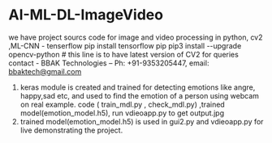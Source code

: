 # AI-ML-DL-ImageVideo
we have project sourcs code for image and video processing in python, cv2 ,ML-CNN - tenserflow
pip install tensorflow 
pip pip3 install --upgrade opencv-python # this line is to have latest version of CV2
for queries contact - BBAK Technologies – Ph: +91-9353205447, email: bbaktech@gmail.com
1) keras module is created and trained for detecting emotions like angre, happy,sad etc, and used to find the emotion of a person using webcam on real example. code ( train_mdl.py , check_mdl.py) ,trained model(emotion_model.h5), run  vdieoapp.py  to get output.jpg 
2) trained model(emotion_model.h5) is used in gui2.py and vdieoapp.py for live demonstrating the project.
